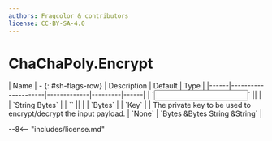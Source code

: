 ```yaml
---
authors: Fragcolor & contributors
license: CC-BY-SA-4.0
---
```



# ChaChaPoly.Encrypt

<div class="sh-parameters" markdown="1">
| Name | - {: #sh-flags-row} | Description | Default | Type |
|------|---------------------|-------------|---------|------|
| `<input>` || | | `String Bytes` |
| `<output>` || | | `Bytes` |
| `Key` |  | The private key to be used to encrypt/decrypt the input payload. | `None` | `Bytes &Bytes String &String` |

</div>



--8<-- "includes/license.md"
